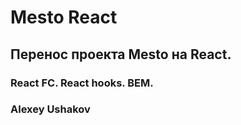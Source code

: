 # Mesto React

## Перенос проекта Mesto на React.

### React FC. React hooks. BEM.


### Alexey Ushakov
